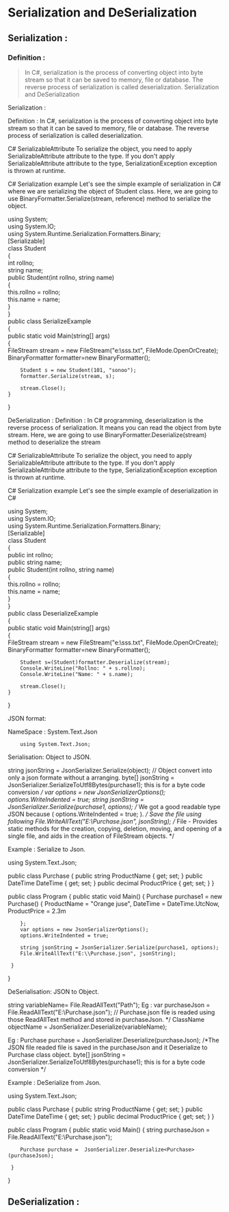 # Serialization and DeSerialization 

## Serialization : 

  ### Definition :
   > In C#, serialization is the process of converting object into byte stream so that it can be saved to memory, file or database. The reverse process of serialization is called deserialization.   Serialization and DeSerialization


Serialization : 

Definition : 
In C#, serialization is the process of converting object into byte stream so that it can be saved to memory, file or database. The reverse process of serialization is called deserialization.

C# SerializableAttribute 
To serialize the object, you need to apply SerializableAttribute attribute to the type. If you don't apply SerializableAttribute attribute to the type, SerializationException exception is thrown at runtime.


C# Serialization example
Let's see the simple example of serialization in C# where we are serializing the object of Student class. Here, we are going to use BinaryFormatter.Serialize(stream, reference) method to serialize the object.

using System;  
using System.IO;  
using System.Runtime.Serialization.Formatters.Binary;  
[Serializable]  
class Student  
{  
    int rollno;  
    string name;  
    public Student(int rollno, string name)  
    {  
        this.rollno = rollno;  
        this.name = name;  
    }  
}  
public class SerializeExample  
{  
    public static void Main(string[] args)  
    {  
        FileStream stream = new FileStream("e:\\sss.txt", FileMode.OpenOrCreate);  
        BinaryFormatter formatter=new BinaryFormatter();  
          
        Student s = new Student(101, "sonoo");  
        formatter.Serialize(stream, s);  
  
        stream.Close();  
    }  
}

DeSerialization : 
Definition : 
In C# programming, deserialization is the reverse process of serialization. It means you can read the object from byte stream. Here, we are going to use BinaryFormatter.Deserialize(stream) method to deserialize the stream

C# SerializableAttribute 
To serialize the object, you need to apply SerializableAttribute attribute to the type. If you don't apply SerializableAttribute attribute to the type, SerializationException exception is thrown at runtime.


C# Serialization example
Let's see the simple example of deserialization in C# 


using System;  
using System.IO;  
using System.Runtime.Serialization.Formatters.Binary;  
[Serializable]  
class Student  
{  
    public int rollno;  
    public string name;  
    public Student(int rollno, string name)  
    {  
        this.rollno = rollno;  
        this.name = name;  
    }  
}  
public class DeserializeExample  
{  
    public static void Main(string[] args)  
    {  
        FileStream stream = new FileStream("e:\\sss.txt", FileMode.OpenOrCreate);  
        BinaryFormatter formatter=new BinaryFormatter();  
  
        Student s=(Student)formatter.Deserialize(stream);  
        Console.WriteLine("Rollno: " + s.rollno);  
        Console.WriteLine("Name: " + s.name);  
  
        stream.Close();  
    }  
}  



JSON format:

NameSpace : System.Text.Json
		
		using System.Text.Json;
		
Serialisation: Object to JSON.

string jsonString = JsonSerializer.Serialize(object); // Object convert into only a json formate without a arranging. 
		byte[] jsonString = JsonSerializer.SerializeToUtf8Bytes(purchase1); this is for a byte code conversion */
    var options = new JsonSerializerOptions();
        		    options.WriteIndented = true;
    string jsonString = JsonSerializer.Serialize(purchase1, options); /* We got a good         readable type JSON because ( options.WriteIndented = true; ). */
Save the file using following
        File.WriteAllText("E:\\Purchase.json", jsonString); /* File - Provides static methods for the creation, copying, deletion, moving, and opening of a single file, and aids in the creation of FileStream objects. */


Example : Serialize to Json.

using System.Text.Json;

public class Purchase
{
    public string ProductName { get; set; }
    public DateTime DateTime { get; set; }
    public decimal ProductPrice { get; set; }
}

public class Program
{
    public static void Main()
    {
        Purchase purchase1 = new Purchase()
        {
            ProductName = "Orange juse",
            DateTime = DateTime.UtcNow,
            ProductPrice = 2.3m

        };
        var options = new JsonSerializerOptions();
        options.WriteIndented = true;

        string jsonString = JsonSerializer.Serialize(purchase1, options);
        File.WriteAllText("E:\\Purchase.json", jsonString);

     }
}


DeSerialisation: JSON to Object.


string variableName= File.ReadAllText("Path");
Eg : var purchaseJson = File.ReadAllText("E:\\Purchase.json");
// Purchase.json file is readed using those ReadAllText method and stored in purchaseJson. */
ClassName objectName = JsonSerializer.Deserialize<ClassName>(variableName);


Eg : Purchase purchase =  JsonSerializer.Deserialize<Purchase>(purchaseJson);
 /*The JSON file readed file is saved in the purchaseJson and it Deserialize to Purchase class object.
byte[] jsonString = JsonSerializer.SerializeToUtf8Bytes(purchase1); this is for a byte code conversion */
 

Example : DeSerialize from Json.

using System.Text.Json;

public class Purchase
{
    public string ProductName { get; set; }
    public DateTime DateTime { get; set; }
    public decimal ProductPrice { get; set; }
}

public class Program
{
    public static void Main()
    { 
        string purchaseJson = File.ReadAllText("E:\\Purchase.json");

        Purchase purchase =  JsonSerializer.Deserialize<Purchase>(purchaseJson);

     }
}


   
   

## DeSerialization : 
